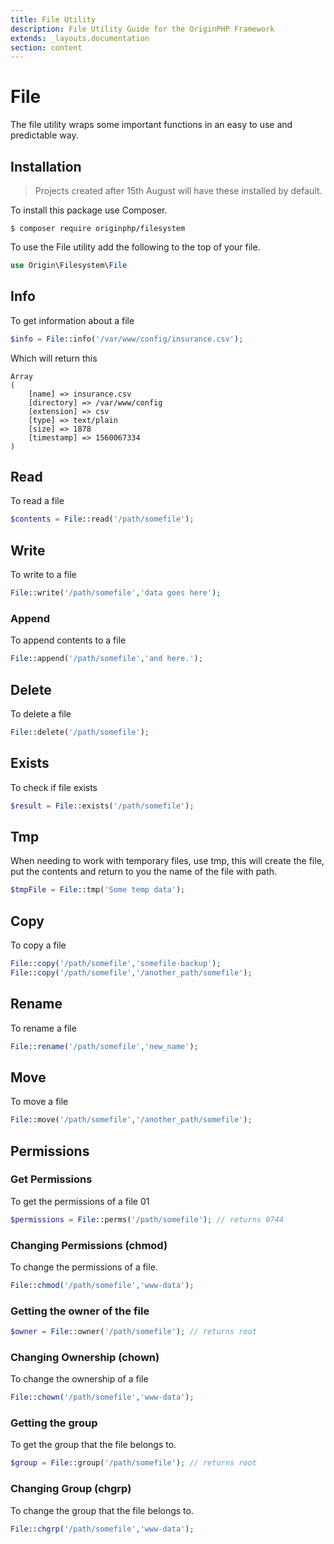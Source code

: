 ```yaml
---
title: File Utility
description: File Utility Guide for the OriginPHP Framework
extends: _layouts.documentation
section: content
---
```

# File

The file utility wraps some important functions in an easy to use and predictable way.

## Installation

> Projects created after 15th August will have these installed by default.

To install this package use Composer. 

```linux
$ composer require originphp/filesystem
```

To use the File utility add the following to the top of your file.

```php
use Origin\Filesystem\File
```

## Info

To get information about a file

```php
$info = File::info('/var/www/config/insurance.csv');
```

Which will return this

```
Array
(
    [name] => insurance.csv
    [directory] => /var/www/config
    [extension] => csv
    [type] => text/plain
    [size] => 1878
    [timestamp] => 1560067334
)
```

## Read

To read a file

```php
$contents = File::read('/path/somefile');
```

## Write

To write to a file


```php
File::write('/path/somefile','data goes here');
```

### Append

To append contents to a file

```php
File::append('/path/somefile','and here.');
```

## Delete

To delete a file

```php
File::delete('/path/somefile');
```

## Exists

To check if file exists

```php
$result = File::exists('/path/somefile');
```

## Tmp

When needing to work with temporary files, use tmp, this will create the file, put the contents and return to you the name of the file with path.

```php
$tmpFile = File::tmp('Some temp data');
```

## Copy

To copy a file

```php
File::copy('/path/somefile','somefile-backup');
File::copy('/path/somefile','/another_path/somefile');
```

## Rename

To rename a file

```php
File::rename('/path/somefile','new_name');
```

## Move

To move a file

```php
File::move('/path/somefile','/another_path/somefile');
```

## Permissions

### Get Permissions

To get the permissions of a file
01
```php
$permissions = File::perms('/path/somefile'); // returns 0744
```

### Changing Permissions (chmod)

To change the permissions of a file.

```php
File::chmod('/path/somefile','www-data');
```

### Getting the owner of the file

```php
$owner = File::owner('/path/somefile'); // returns root
```

### Changing Ownership (chown)

To change the ownership of a file

```php
File::chown('/path/somefile','www-data');
```

### Getting the group

To get the group that the file belongs to.

```php
$group = File::group('/path/somefile'); // returns root
```

### Changing Group (chgrp)

To change the group that the file belongs to.

```php
File::chgrp('/path/somefile','www-data');
```